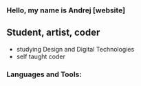 ### Hello, my name is Andrej [website]

## Student, artist, coder
* studying Design and Digital Technologies </br>
* self taught coder

### Languages and Tools:

[webiste]: https://achatotal.github.io/portfolio